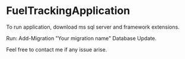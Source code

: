 # FuelTrackingApplication
 To run application, download ms sql server and framework extensions.
 
 Run: 
 Add-Migration "Your migration name"
 Database Update.
 
 Feel free to contact me if any issue arise. 
 
